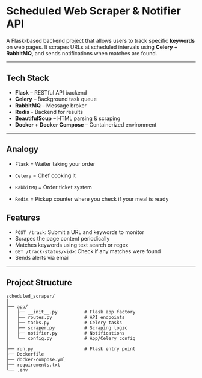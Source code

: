 # Scheduled Web Scraper & Notifier API

A Flask-based backend project that allows users to track specific **keywords** on web pages. It scrapes URLs at scheduled intervals using **Celery + RabbitMQ**, and sends notifications when matches are found.

---

## Tech Stack

- **Flask** – RESTful API backend
- **Celery** – Background task queue
- **RabbitMQ** – Message broker
- **Redis** - Backend for results
- **BeautifulSoup** – HTML parsing & scraping
- **Docker + Docker Compose** – Containerized environment

---

## Analogy

- `Flask` = Waiter taking your order

- `Celery` = Chef cooking it

- `RabbitMQ` = Order ticket system

- `Redis` = Pickup counter where you check if your meal is ready

## Features

- `POST /track`: Submit a URL and keywords to monitor
- Scrapes the page content periodically
- Matches keywords using text search or regex
- `GET /track-status/<id>`: Check if any matches were found
- Sends alerts via email

---

## Project Structure

```
scheduled_scraper/
│
├── app/
│   ├── __init__.py          # Flask app factory
│   ├── routes.py            # API endpoints
│   ├── tasks.py             # Celery tasks
│   ├── scraper.py           # Scraping logic
│   ├── notifier.py          # Notifications
│   └── config.py            # App/Celery config
│
├── run.py                   # Flask entry point
├── Dockerfile
├── docker-compose.yml
├── requirements.txt
└── .env
```
